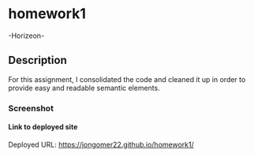 # homework1

-Horizeon-

## Description

For this assignment, I consolidated the code and cleaned it up in order to provide easy and readable semantic elements.

### Screenshot



#### Link to deployed site

Deployed URL: https://jongomer22.github.io/homework1/